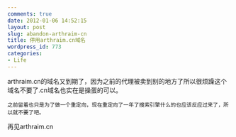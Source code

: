 ```yaml
---
comments: true
date: 2012-01-06 14:52:15
layout: post
slug: abandon-arthraim-cn
title: 停用arthraim.cn域名
wordpress_id: 773
categories:
- Life
---
```


arthraim.cn的域名又到期了，因为之前的代理被卖到别的地方了所以很烦躁这个域名不要了.cn域名也实在是操蛋的可以。  

	之前留着也只是为了做一个重定向，现在重定向了一年了搜索引擎什么的也应该反应过来了，所以就不要了吧。




再见arthraim.cn



